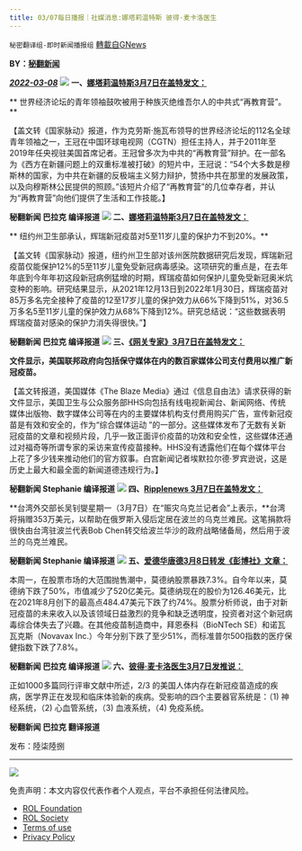 ```yaml
---
title: 03/07每日播报｜社媒消息:娜塔莉温特斯 彼得·麦卡洛医生
---
```

`秘密翻译组-即时新闻播报组` [轉載自GNews](https://gnews.org/zh-hans/2123958/)

**BY：[秘翻新闻](https://gettr.com/post/pytcay5cc0)**

***[2022-03-08](https://gettr.com/post/pytcay5cc0)***
![](https://assets.gnews.org/wp-content/uploads/2022/03/1-82.png)
**一、[娜塔莉温特斯3月7日在盖特发文：](https://gettr.com/post/pyoufp43ec)**

** 世界经济论坛的青年领袖鼓吹被用于种族灭绝维吾尔人的中共式“再教育营”。 **

【盖文转《国家脉动》报道，作为克劳斯·施瓦布领导的世界经济论坛的112名全球青年领袖之一，王冠在中国环球电视网（CGTN）担任主持人，并于2011年至2019年任央视驻美国首席记者。王冠曾多次为中共的“再教育营”辩护。在一部名为《西方在新疆问题上的双重标准被打破》的短片中，王冠说：“54个大多数是穆斯林的国家，为中共在新疆的反极端主义努力辩护，赞扬中共在那里的发展政策，以及向穆斯林公民提供的照顾。”该短片介绍了“再教育营”的几位幸存者，并认为“再教育营”向他们提供了生活和工作技能。】

**秘翻新闻 巴拉克 编译报道**
![](https://assets.gnews.org/wp-content/uploads/2022/03/2-47.jpg)
**二、[娜塔莉温特斯3月7日在盖特发文：](https://gettr.com/post/pynk3x9871)**

** 纽约州卫生部承认，辉瑞新冠疫苗对5至11岁儿童的保护力不到20%。**

【盖文转《国家脉动》报道，纽约州卫生部对该州医院数据研究后发现，辉瑞新冠疫苗仅能保护12%的5至11岁儿童免受新冠病毒感染。这项研究的重点是，在去年年底到今年年初这段新冠病例猛增的时期，辉瑞疫苗如何保护儿童免受新冠奥米炕变种的影响。研究结果显示，从2021年12月13日到2022年1月30日，辉瑞疫苗对85万多名完全接种了疫苗的12至17岁儿童的保护效力从66%下降到51%，对36.5万多名5至11岁儿童的保护效力从68%下降到12%。研究总结说：“这些数据表明辉瑞疫苗对感染的保护力消失得很快。”】

**秘翻新闻 巴拉克 编译报道**
![](https://assets.gnews.org/wp-content/uploads/2022/03/3-38.jpg)
**三、[《网关专家》3月7日在盖特发文：](https://gettr.com/post/pyowt175a8)**

**文件显示，美国联邦政府向包括保守媒体在内的数百家媒体公司支付费用以推广新冠疫苗。**

【盖文转报道，美国媒体《The Blaze Media》通过《信息自由法》请求获得的新文件显示，美国卫生与公众服务部HHS向包括有线电视新闻台、新闻网络、传统媒体出版物、数字媒体公司等在内的主要媒体机构支付费用购买广告，宣传新冠疫苗是有效和安全的，作为“综合媒体运动 ”的一部分。这些媒体发布了无数有关新冠疫苗的文章和视频片段，几乎一致正面评价疫苗的功效和安全性，这些媒体还通过对福奇等所谓专家的采访来宣传疫苗接种。HHS没有透露他们在每个媒体平台上花了多少钱来推动他们的官方叙事。白宫新闻记者埃默拉尔德·罗宾逊说，这是历史上最大和最全面的新闻道德违规行为。】

**秘翻新闻 Stephanie 编译报道**
![](https://assets.gnews.org/wp-content/uploads/2022/03/4-22.jpg)
**四、[Ripplenews 3月7日在盖特发文：](https://gettr.com/post/pyo73ee45e)**

**台湾外交部长吴钊燮星期一（3月7日）在“赈灾乌克兰记者会”上表示，**台湾将捐赠353万美元，以帮助在俄罗斯入侵后定居在波兰的乌克兰难民。这笔捐款将很快由台湾驻波兰代表Bob Chen转交给波兰华沙的政府战略储备局，然后用于波兰的乌克兰难民。

**秘翻新闻 Stephanie 编译报道**
![](https://assets.gnews.org/wp-content/uploads/2022/03/5-12.jpg)
**五、[爱德华唐德3月8日转发《彭博社》文章：](https://gettr.com/post/pypmg03e5f)**

本周一，在股票市场的大范围抛售潮中，莫德纳股票暴跌7.3%。自今年以来，莫德纳下跌了50%，市值减少了520亿美元。莫德纳现在的股价为126.46美元，比在2021年8月创下的最高点484.47美元下跌了约74%。股票分析师说，由于对新冠疫苗的未来收入以及该领域日益激烈的竞争和缺乏透明度，投资者对这个新冠病毒综合体失去了兴趣。在其他疫苗制造商中，拜恩泰科（BioNTech SE）和诺瓦瓦克斯（Novavax Inc.）今年分别下跌了至少51%，而标准普尔500指数的医疗保健指数下跌了7.8%。

**秘翻新闻 巴拉克 编译报道**
![](https://assets.gnews.org/wp-content/uploads/2022/03/6-10.jpg)
**六、[彼得·麦卡洛医生3月7日发推说：](https://twitter.com/p_mcculloughmd/status/1500831015807459330)**

正如1000多篇同行评审文献中所述，2/3 的美国人体内存在新冠疫苗造成的疾病，医学界正在发现和临床体验新的疾病。受影响的四个主要器官系统是：（1) 神经系统，（2) 心血管系统，（3) 血液系统，（4) 免疫系统。

**秘翻新闻 巴拉克 翻译报道**

发布：陸柒陸捌

* * *
![](https://assets.gnews.org/wp-content/uploads/2022/03/IMAGE-2022-02-19-171752.jpg)
 

免责声明：本文内容仅代表作者个人观点，平台不承担任何法律风险。

- [ROL Foundation](https://rolfoundation.org/)
- [ROL Society](https://rolsociety.org/)
- [Terms of use](https://gnews.org/terms-of-use-3/)
- [Privacy Policy](https://gnews.org/privacy-policy/)
